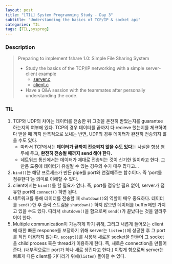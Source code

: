 ```yaml
---
layout: post
title: "[TIL] System Programming Study - Day 3"
subtitle: "Understanding the basics of TCP/IP & socket api"
categories: TIL
tags: [TIL,sysprog]
---
```


### Description
> Preparing to implement fshare 1.0: Simple File Sharing System
> - Study the basics of the TCP/IP networking with a simple server-client example
>   - [server.c](https://github.com/KimSeoYe/OperatingSystem/blob/sysprog/IPC/server.c) 
>   - [client.c](https://github.com/KimSeoYe/OperatingSystem/blob/sysprog/IPC/client.c)
> - Have a Q&A session with the teammates after personally understanding the code.

### TIL
1. TCP와 UDP의 차이는 데이터를 전송한 뒤 그것을 온전히 받았는지를 guarantee 하는지의 여부에 있다. TCP의 경우 데이터를 끝까지 다 recieve 했는지를 체크하여 다 받을 때 까지 반복적으로 보내는 반면, UDP의 경우 데이터가 완전히 전송되지 않을 수도 있다. 
   - 따라서 TCP에서는 **데이터가 끝까지 전송되지 않을 수도 있다**는 사실을 항상 염두에 두고, **완전히 전송될 때까지 send 해야 한다.**
   - 네트워크 통신에서는 데이터가 제대로 전송되는 것이 신기한 일이라고 한다. 그만큼 도중에 데이터가 유실될 수 있는 경우의 수가 매우 많다고...
2. `bind()`는 해당 프로세스가 만든 pipe를 port와 연결해주는 함수이다. 즉 'port를 점유한다'는 의미로 이해할 수 있다.
3. client에서는 `bind()`를 할 필요가 없다. 즉, port를 점유할 필요 없이, server가 점유한 port에 `connect()` 하면 된다.
4. 네트워크를 통해 데이터를 전송할 때 `shutdown()`의 역할이 매우 중요하다.  데이터를 `send()`한 후 출력 스트림을 `shutdown()` 하지 않으면 데이터를 buffer에만 가지고 있을 수도 있다. 따라서 `shutdown()`을 함으로써 `send()`가 끝났다는 것을 알려주어야 한다.
5. Multiple communication이 가능하게 하기 위해, 그리고 새롭게 들어오는 client에 대한 빠른 response를 보장하기 위해 server는 `listen()`에 성공한 후 그 port를 직접 이용하지 않는다. `accept()`를 사용해 새로운 socket을 만들어 그 socket을 child process 혹은 thread가 이용하게 한다. 즉, 새로운 connection을 만들어 준다. (내부적으로는 port가 하나 새로 생긴다고 한다.) 이렇게 함으로써 server는 빠르게 다른 client를 기다리기 위해(`listen`) 돌아갈 수 있다.